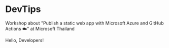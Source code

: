 # DevTips
Workshop about "Publish a static web app with Microsoft Azure and GitHub Actions ☁️" at Microsoft Thailand

Hello, Developers!